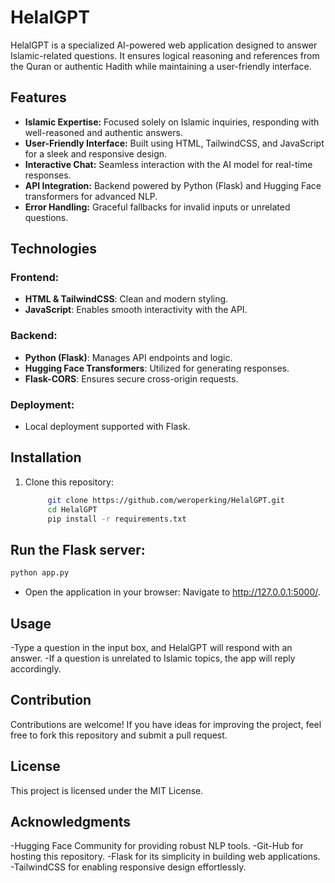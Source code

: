 # HelalGPT  

HelalGPT is a specialized AI-powered web application designed to answer Islamic-related questions. It ensures logical reasoning and references from the Quran or authentic Hadith while maintaining a user-friendly interface.  

## Features  

- **Islamic Expertise:** Focused solely on Islamic inquiries, responding with well-reasoned and authentic answers.  
- **User-Friendly Interface:** Built using HTML, TailwindCSS, and JavaScript for a sleek and responsive design.  
- **Interactive Chat:** Seamless interaction with the AI model for real-time responses.  
- **API Integration:** Backend powered by Python (Flask) and Hugging Face transformers for advanced NLP.  
- **Error Handling:** Graceful fallbacks for invalid inputs or unrelated questions.  

## Technologies  

### Frontend:  
- **HTML & TailwindCSS**: Clean and modern styling.  
- **JavaScript**: Enables smooth interactivity with the API.  

### Backend:  
- **Python (Flask)**: Manages API endpoints and logic.  
- **Hugging Face Transformers**: Utilized for generating responses.  
- **Flask-CORS**: Ensures secure cross-origin requests.  

### Deployment:  
- Local deployment supported with Flask.  

## Installation  

1. Clone this repository:  
   ```bash  
        git clone https://github.com/weroperking/HelalGPT.git  
        cd HelalGPT  
        pip install -r requirements.txt
    ```
## Run the Flask server:
```python
python app.py  
``` 

- Open the application in your browser:
    Navigate to http://127.0.0.1:5000/.

## Usage
-Type a question in the input box, and HelalGPT will respond with an answer.
-If a question is unrelated to Islamic topics, the app will reply accordingly.

## Contribution
Contributions are welcome! If you have ideas for improving the project, feel free to fork this repository and submit a pull request.

## License

This project is licensed under the MIT License.

## Acknowledgments
-Hugging Face Community for providing robust NLP tools.
-Git-Hub for hosting this repository.
-Flask for its simplicity in building web applications.
-TailwindCSS for enabling responsive design effortlessly.